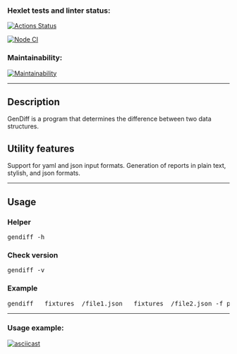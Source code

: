 
### Hexlet tests and linter status:

[![Actions Status](https://github.com/Gavrilov-Val/frontend-project-46/actions/workflows/hexlet-check.yml/badge.svg)](https://github.com/Gavrilov-Val/frontend-project-46/actions)

[![Node CI](https://github.com/Gavrilov-Val/frontend-project-46/actions/workflows/node.js.yml/badge.svg)](https://github.com/Gavrilov-Val/frontend-project-46/actions/workflows/node.js.yml)

### Maintainability:

[![Maintainability](https://qlty.sh/badges/3132a324-1637-45f8-89dd-9101b81a1d91/maintainability.svg)](https://qlty.sh/gh/Gavrilov-Val/projects/frontend-project-46)

<hr>

<h2>Description</h2>
<p>
	GenDiff is a program that determines the difference between two data structures.
</p>

<h2>Utility features</h2>
<p>
    Support for yaml and json input formats.
    Generation of reports in plain text, stylish, and json formats.
</p>

<hr>

<h2>Usage</h2>

<p>
	<h3>Helper</h3>
	<pre>gendiff -h</pre>
</p>

<p>
	<h3>Check version</h3>
	<pre>gendiff -v</pre>
</p>

<p>
	<h3>Example</h3>
	<pre>gendiff __fixtures__/file1.json __fixtures__/file2.json -f plain</pre>
</p>

<hr>

### Usage example:
[![asciicast](https://asciinema.org/a/wuKoDvviVGw8QyhI2CvkfquFZ.svg)](https://asciinema.org/a/wuKoDvviVGw8QyhI2CvkfquFZ)